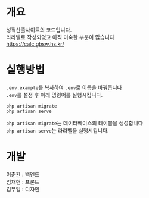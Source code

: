 # 개요
성적산출사이트의 코드입니다.<br>
라라벨로 작성되었고 아직 미숙한 부분이 많습니다<br>
https://calc.gbsw.hs.kr/
# 실행방법
``.env.example``를 복사하여 ``.env``로 이름을 바꿔줍니다<br>
``.env``를 설정 후 아래 명령어를 실행시킵니다.
```
php artisan migrate
php artisan serve
```
``php artisan migrate``는 데이터베이스의 테이블을 생성합니다<br>
``php artisan serve``는 라라벨을 실행시킵니다.
# 개발
이준환 : 백엔드<br>
임재현 : 프론트<br>
김무일 : 디자인
